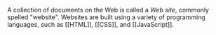 A collection of documents on the Web is called a _Web site_, commonly spelled "website". Websites are built using a variety of programming languages, such as [[HTML]], [[CSS]], and [[JavaScript]].
